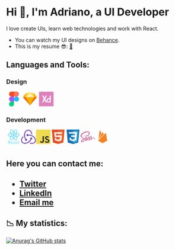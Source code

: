 <h1>Hi 👋, I'm Adriano, a UI Developer</h1>

<p>I love create UIs, learn web technologies and work with React.</p>

<ul>
  <li>You can watch my UI designs on <a href="https://www.behance.net/adrianojosue" target="_blank">Behance</a>.</li>
  <li>This is my resume 😎: <a href='./Resume (Adriano Josué Díaz Hidalgo).pdf' align="left">📄</a></li>
</ul>
  
<h2>Languages and Tools:</h2>
<h3>Design</h3>
<a href='#'><img src="https://github.com/devicons/devicon/blob/master/icons/figma/figma-original.svg" alt="Figma" width="40" height="40"/></a>
<a href='#'><img src="https://github.com/devicons/devicon/blob/master/icons/sketch/sketch-original.svg" alt="Sketch" width="40" height="40"/></a>
<a href='#'><img src="https://github.com/devicons/devicon/blob/master/icons/xd/xd-plain.svg" alt="Adobe XD" width="40" height="40"/></a>

<h3>Development</h3>

<a href='.'><img src="https://github.com/devicons/devicon/blob/master/icons/react/react-original-wordmark.svg" alt="React" width="40" height="40" align="left" /></a>
  
<img src="https://github.com/devicons/devicon/blob/master/icons/redux/redux-original.svg" alt="Redux" width="40" height="40" align="left" />
<img src="https://github.com/devicons/devicon/blob/master/icons/javascript/javascript-original.svg" alt="JavaScript" width="40" height="40" align="left" />
<img src="https://github.com/devicons/devicon/blob/master/icons/html5/html5-original.svg" alt="HTML5" width="40" height="40" align="left" />
<img src="https://github.com/devicons/devicon/blob/master/icons/css3/css3-original.svg" alt="CSS3" width="40" height="40" align="left" />
<img src="https://github.com/devicons/devicon/blob/master/icons/sass/sass-original.svg" alt="SASS" width="40" height="40" align="left" />
<img src="https://github.com/devicons/devicon/blob/master/icons/firebase/firebase-plain.svg" alt="Firebase" width="40" height="40" align="left" />

<br>
<br>
<br>

<h2>Here you can contact me:<h2>
<ul>
  <li><a href="https://twitter.com/adrianojosue" target="_blank">Twitter</a></li>
  <li><a href="https://www.linkedin.com/in/adrianojosue/" target="_blank">LinkedIn</a></li>
  <li><a href="mailto:josuediazhidalgo@gmail.com">Email me</a></li>
</ul>
  
<h2>📉 My statistics:</h2>

[![Anurag's GitHub stats](https://github-readme-stats.vercel.app/api?username=adrianojosue&show_icons=true&count_private=true&theme=github_dark&hide=issues)](https://github.com/anuraghazra/github-readme-stats)
